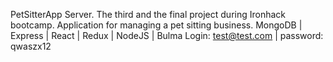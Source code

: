 PetSitterApp
Server. 
The third and the final project during Ironhack bootcamp. 
Application for managing a pet sitting business. 
MongoDB | Express | React | Redux | NodeJS | Bulma Login: test@test.com | password: qwaszx12
